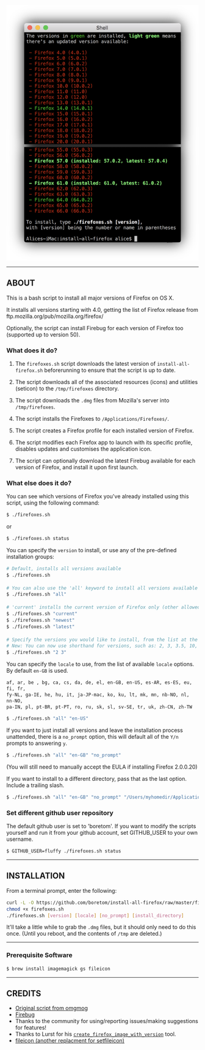 ![](./firefoxes-versions-shortend.png)

---
## ABOUT

This is a bash script to install all major versions of Firefox on OS X.

It installs all versions starting with 4.0, getting the list of Firefox release from ftp.mozilla.org/pub/mozilla.org/firefox/

Optionally, the script can install Firebug for each version of Firefox too (supported up to version 50).

### What does it do?

1. The `firefoxes.sh` script downloads the latest version of `install-all-firefox.sh` beforerunning to ensure that the script is up to date.

2. The script downloads all of the associated resources (icons) and utilities (seticon) to the `/tmp/firefoxes` directory.

3. The script downloads the `.dmg` files from Mozilla's server into `/tmp/firefoxes`.

4. The script installs the Firefoxes to `/Applications/Firefoxes/`.

5. The script creates a Firefox profile for each installed version of Firefox.

6. The script modifies each Firefox app to launch with its specific profile, disables updates and customises the application icon.

7. The script can optionally download the latest Firebug available for each version of Firefox, and install it upon first launch.

### What else does it do?

You can see which versions of Firefox you've already installed using this script, using the following command:

```bash
$ ./firefoxes.sh
```

or

```bash
$ ./firefoxes.sh status
```

You can specify the `version` to install, or use any of the pre-defined installation groups:

```bash
# Default, installs all versions available
$ ./firefoxes.sh

# You can also use the 'all' keyword to install all versions available
$ ./firefoxes.sh "all"

# 'current' installs the current version of Firefox only (other allowed keywords: 'newest', 'latest')
$ ./firefoxes.sh "current"
$ ./firefoxes.sh "newest"
$ ./firefoxes.sh "latest"

# Specify the versions you would like to install, from the list at the top of this README, separated by spaces
# New: You can now use shorthand for versions, such as: 2, 3, 3.5, 10, 24, etc.
$ ./firefoxes.sh "2 3"
```

You can specify the `locale` to use, from the list of available `locale` options. By default `en-GB` is used.

```
af, ar, be , bg, ca, cs, da, de, el, en-GB, en-US, es-AR, es-ES, eu, fi, fr,
fy-NL, ga-IE, he, hu, it, ja-JP-mac, ko, ku, lt, mk, mn, nb-NO, nl, nn-NO,
pa-IN, pl, pt-BR, pt-PT, ro, ru, sk, sl, sv-SE, tr, uk, zh-CN, zh-TW
```

```bash
$ ./firefoxes.sh "all" "en-US"
```

If you want to just install all versions and leave the installation process unattended, there is a `no_prompt` option, this will default all of the `Y/n` prompts to answering `y`.

```bash
$ ./firefoxes.sh "all" "en-GB" "no_prompt"
```
(You will still need to manually accept the EULA if installing Firefox 2.0.0.20)

If you want to install to a different directory, pass that as the last option. Include a trailing slash.

```bash
$ ./firefoxes.sh "all" "en-GB" "no_prompt" "/Users/myhomedir/Applications/"
```

### Set different github user repository

The default github user is set to 'boretom'. If you want to modify the scripts yourself and run it from your github account, set GITHUB_USER to your own username.

```bash
$ GITHUB_USER=fluffy ./firefoxes.sh status
```

---

## INSTALLATION

From a terminal prompt, enter the following:

```bash
curl -L -O https://github.com/boretom/install-all-firefox/raw/master/firefoxes.sh
chmod +x firefoxes.sh
./firefoxes.sh [version] [locale] [no_prompt] [install_directory]
```

It'll take a little while to grab the `.dmg` files, but it should only need to do this once.
(Until you reboot, and the contents of `/tmp` are deleted.)


---

### Prerequisite Software

```bash
$ brew install imagemagick gs fileicon
```

---
## CREDITS
- [Original script from omgmog](https://github.com/omgmog/install-all-firefox)
- [Firebug](http://getfirebug.com/)
- Thanks to the community for using/reporting issues/making suggestions for features!
- Thanks to Lurst for his [`create_firefox_image_with_version`](https://github.com/LuRsT/create_firefox_image_with_version) tool.
- [fileicon (another replacment for setfileicon)](https://github.com/mklement0/fileicon)
